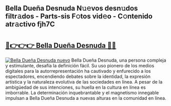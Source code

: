 ## Bella Dueña Desnuda N𝚞𝚎vos desn𝚞dos filtr𝚊dos - Parts-sis F𝚘tos vid𝚎o - C𝚘ntenido atr𝚊ctivo fjh7C

# <h2><a href="http://mbczo66.tromn.icu/?c=Bella+Due%c3%b1a+Desnuda">🔗👉👉👉 Bella Dueña Desnuda 🔗🔗</a></h2>

[![Bella Dueña Desnuda nuevo](https://i.imgur.com/pEAQMta.gif)](http://mbczo66.tromn.icu/?c=Bella+Due%c3%b1a+Desnuda)
Bella Dueña Desnuda, una persona compleja y estimulante, desafía la definición fácil. Su uso pionero de los medios digitales para la autorrepresentación ha cautivado y enfurecido a los espectadores, encendiendo debates sobre la identidad, la expresión artística y la naturaleza evolutiva de las sociedades en línea. A pesar de la ambigüedad de sus intenciones, su huella en la cultura en línea es imborrable. La determinación inquebrantable y el magnetismo innegable impulsan a Bella Dueña Desnuda a nuevas alturas en la comunidad en línea.
